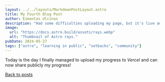 ```yaml
---
layout: ../../layouts/MarkdownPostLayout.astro
title: My Fourth Blog Post
author: Eimantas Ulcinas
description: "Had some difficulties uploading my page, but it's live and I can share it with you!"
image:
  url: "https://docs.astro.build/assets/rays.webp"
  alt: "Thumbnail of Astro rays."
pubDate: 2024-05-27
tags: ["astro", "learning in public", "setbacks", "community"]
---
```


Today is the day I finally managed to upload my progress to _Vercel_ and can now share publicly my progress!

[Back to posts](../../blog)
